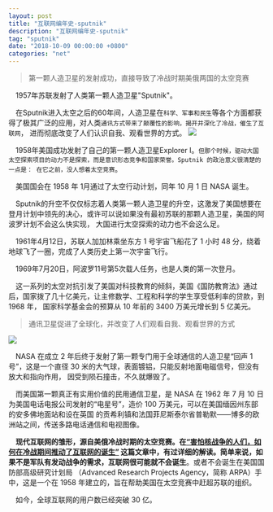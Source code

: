 ```yaml
---
layout: post
title: "互联网编年史-sputnik"
description: "互联网编年史-sputnik"
tag: "sputnik"
date: "2018-10-09 00:00:00 +0800"
categories: "net"
--- 
```


> 第一颗人造卫星的发射成功，直接导致了冷战时期美俄两国的太空竞赛

&emsp;1957年苏联发射了人类第一颗人造卫星"Sputnik"。

&emsp;在Sputnik进入太空之后的60年间，人造卫星在`科学、军事和民生`等各个方面都获得了极其广泛的应用，对人类`通讯方式带来了颠覆性的影响，揭开并深化了冷战，催生了互联网`，
进而彻底改变了人们认识自我、观看世界的方式。
![](https://olef5l6y5.qnssl.com/sptnik.png)

<!--more-->

&emsp;1958年美国成功发射了自己的第一颗人造卫星Explorer I。`但那个时候，驱动大国太空探索项目的动力不是探索，而是意识形态竞争和国家荣誉。Sputnik 的政治意义很清楚的一点是：
在它之前，没人想着太空竞赛`。 

&emsp;美国国会在 1958 年 1月通过了太空行动计划，同年 10 月 1 日 NASA 诞生。 

&emsp;Sputnik的升空不仅仅标志着人类第一颗人造卫星的升空，这激发了美国想要在登月计划中领先的决心，或许可以说如果没有最初苏联的那颗人造卫星，美国的阿波罗计划不会这么快实现，
大国进行太空探索的动力也不会这么足。  

&emsp;1961年4月12日，苏联人加加林乘坐东方 1 号宇宙飞船花了 1 小时 48 分，绕着地球飞了一圈，完成了人类历史上第一次宇宙飞行。  

&emsp;1969年7月20日，阿波罗11号第5次载人任务，也是人类的第一次登月。

&emsp;这一系列的太空对抗引发了美国对科技教育的倾斜，美国《国防教育法》通过后，国家拨了几十亿美元，让主修数学、工程和科学的学生享受低利率的贷款，到 1968 年，
国家科学基金会的预算从 10 年前的 3400 万美元增长到 5 亿美元。

> 通讯卫星促进了全球化，并改变了人们观看自我、观看世界的方式  

![](https://olef5l6y5.qnssl.com/201810014711.jpg) 

&emsp;NASA 在成立 2 年后终于发射了第一颗专门用于全球通信的人造卫星“回声 1 号”，这是一个直径 30 米的大气球，表面镀铝，只能反射地面电磁信号，但没有放大和指向作用，
因受到陨石撞击，不久就爆毁了。  

&emsp;而美国第一颗真正有实用价值的民用通信卫星，是 NASA 在 1962 年 7 月 10 日为美国电话电报公司发射的“电星号”，造价 100 万美元，可以在美国缅因州东部的安多佛地面站和设在英国
的贡希利镇和法国菲尼斯泰尔省普勒默——博多的欧洲站之间，传送多路电话通信和电视图像。  

&emsp;**现代互联网的雏形，源自美俄冷战时期的太空竞赛。在[“害怕核战争的人们，如何在冷战期间推动了互联网的诞生”](http://www.qdaily.com/articles/45638.html)
这篇文章中，有过详细的解读。简单来说，如果不是军队有发动战争的需求，互联网很可能就不会诞生**。或者不会诞生在美国国防部高级研究计划局
（Advanced Research Projects Agency，简称 ARPA）手中，这是一个在 1958 年建立的，旨在帮助美国在太空竞赛中赶超苏联的组织。  

&emsp;如今，全球互联网的用户数已经突破 30 亿。